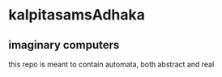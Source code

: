 # kalpitasamsAdhaka
imaginary computers
---
this repo is meant to contain automata, both abstract and real

